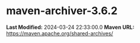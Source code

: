 # maven-archiver-3.6.2

**Last Modified:** 2024-03-24 22:33:00.0
**Maven URL:** https://maven.apache.org/shared-archives/
